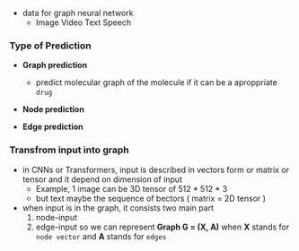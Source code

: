- data for graph neural network
	- Image Video Text Speech
### Type of Prediction
- **Graph prediction**
	- predict molecular graph of the molecule if it can be a aproppriate `drug` 

- **Node prediction**
- **Edge prediction**


### Transfrom input into graph
- in CNNs or Transformers, input is described in vectors form or matrix or tensor and it depend on dimension of input
	- Example, 1 image can be 3D tensor of 512 * 512 * 3
	- but text maybe the sequence of bectors ( matrix = 2D tensor )
 - when input is in the graph, it consists two main part
	 1. node-input
	 2. edge-input
	so we can represent **Graph G = (X, A)** when **X** stands for `node vector` and **A** stands for `edges`
 